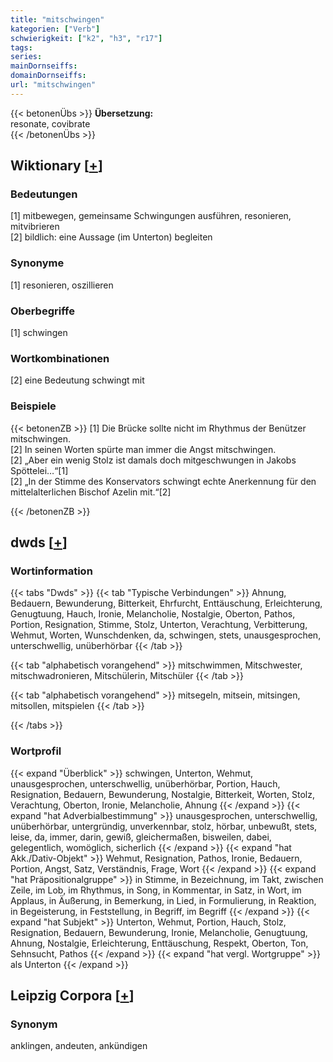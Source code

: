```yaml
---
title: "mitschwingen"
kategorien: ["Verb"]
schwierigkeit: ["k2", "h3", "r17"]
tags:
series:
mainDornseiffs:
domainDornseiffs:
url: "mitschwingen"
---
```


{{< betonenÜbs >}}
**Übersetzung:**  
resonate, covibrate  
{{< /betonenÜbs >}}

## Wiktionary [[+](https://de.wiktionary.org/wiki/mitschwingen)]

### Bedeutungen
[1] mitbewegen, gemeinsame Schwingungen ausführen, resonieren, mitvibrieren  
[2] bildlich: eine Aussage (im Unterton) begleiten  

### Synonyme
[1] resonieren, oszillieren  

### Oberbegriffe
[1] schwingen  

### Wortkombinationen
[2] eine Bedeutung schwingt mit  

### Beispiele
{{< betonenZB >}}
[1] Die Brücke sollte nicht im Rhythmus der Benützer mitschwingen.  
[2] In seinen Worten spürte man immer die Angst mitschwingen.  
[2] „Aber ein wenig Stolz ist damals doch mitgeschwungen in Jakobs Spöttelei…“[1]  
[2] „In der Stimme des Konservators schwingt echte Anerkennung für den mittelalterlichen Bischof Azelin mit.“[2]  

{{< /betonenZB >}}


## dwds [[+](https://www.dwds.de/wb/mitschwingen)]

### Wortinformation
{{< tabs "Dwds" >}}
{{< tab "Typische Verbindungen" >}}
Ahnung, Bedauern, Bewunderung, Bitterkeit, Ehrfurcht, Enttäuschung, Erleichterung, Genugtuung, Hauch, Ironie, Melancholie, Nostalgie, Oberton, Pathos, Portion, Resignation, Stimme, Stolz, Unterton, Verachtung, Verbitterung, Wehmut, Worten, Wunschdenken, da, schwingen, stets, unausgesprochen, unterschwellig, unüberhörbar
{{< /tab >}}

{{< tab "alphabetisch vorangehend" >}}
mitschwimmen, Mitschwester, mitschwadronieren, Mitschülerin, Mitschüler
{{< /tab >}}

{{< tab "alphabetisch vorangehend" >}}
mitsegeln, mitsein, mitsingen, mitsollen, mitspielen
{{< /tab >}}

{{< /tabs >}}

### Wortprofil
{{< expand "Überblick" >}} schwingen, Unterton, Wehmut, unausgesprochen, unterschwellig, unüberhörbar, Portion, Hauch, Resignation, Bedauern, Bewunderung, Nostalgie, Bitterkeit, Worten, Stolz, Verachtung, Oberton, Ironie, Melancholie, Ahnung {{< /expand >}}
{{< expand "hat Adverbialbestimmung" >}} unausgesprochen, unterschwellig, unüberhörbar, untergründig, unverkennbar, stolz, hörbar, unbewußt, stets, leise, da, immer, darin, gewiß, gleichermaßen, bisweilen, dabei, gelegentlich, womöglich, sicherlich {{< /expand >}}
{{< expand "hat Akk./Dativ-Objekt" >}} Wehmut, Resignation, Pathos, Ironie, Bedauern, Portion, Angst, Satz, Verständnis, Frage, Wort {{< /expand >}}
{{< expand "hat Präpositionalgruppe" >}} in Stimme, in Bezeichnung, im Takt, zwischen Zeile, im Lob, im Rhythmus, in Song, in Kommentar, in Satz, in Wort, im Applaus, in Äußerung, in Bemerkung, in Lied, in Formulierung, in Reaktion, in Begeisterung, in Feststellung, in Begriff, im Begriff {{< /expand >}}
{{< expand "hat Subjekt" >}} Unterton, Wehmut, Portion, Hauch, Stolz, Resignation, Bedauern, Bewunderung, Ironie, Melancholie, Genugtuung, Ahnung, Nostalgie, Erleichterung, Enttäuschung, Respekt, Oberton, Ton, Sehnsucht, Pathos {{< /expand >}}
{{< expand "hat vergl. Wortgruppe" >}} als Unterton {{< /expand >}}

## Leipzig Corpora [[+](https://corpora.uni-leipzig.de/en/res?word=mitschwingen&corpusId=deu_newscrawl-public_2018)]


### Synonym
anklingen, andeuten, ankündigen

